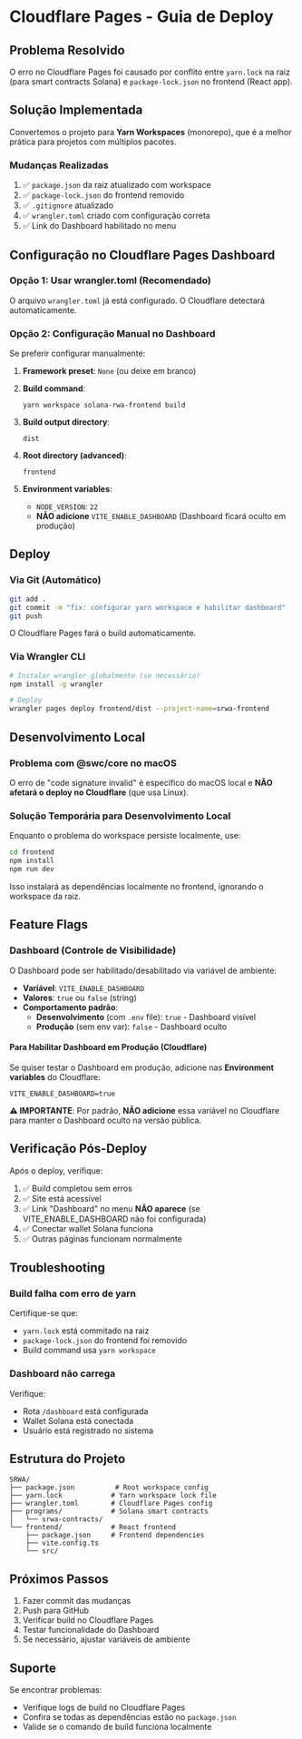 # Cloudflare Pages - Guia de Deploy

## Problema Resolvido

O erro no Cloudflare Pages foi causado por conflito entre `yarn.lock` na raiz (para smart contracts Solana) e `package-lock.json` no frontend (React app).

## Solução Implementada

Convertemos o projeto para **Yarn Workspaces** (monorepo), que é a melhor prática para projetos com múltiplos pacotes.

### Mudanças Realizadas

1. ✅ `package.json` da raiz atualizado com workspace
2. ✅ `package-lock.json` do frontend removido
3. ✅ `.gitignore` atualizado
4. ✅ `wrangler.toml` criado com configuração correta
5. ✅ Link do Dashboard habilitado no menu

## Configuração no Cloudflare Pages Dashboard

### Opção 1: Usar wrangler.toml (Recomendado)

O arquivo `wrangler.toml` já está configurado. O Cloudflare detectará automaticamente.

### Opção 2: Configuração Manual no Dashboard

Se preferir configurar manualmente:

1. **Framework preset**: `None` (ou deixe em branco)

2. **Build command**:
   ```
   yarn workspace solana-rwa-frontend build
   ```

3. **Build output directory**:
   ```
   dist
   ```

4. **Root directory (advanced)**:
   ```
   frontend
   ```

5. **Environment variables**:
   - `NODE_VERSION`: `22`
   - **NÃO adicione** `VITE_ENABLE_DASHBOARD` (Dashboard ficará oculto em produção)

## Deploy

### Via Git (Automático)

```bash
git add .
git commit -m "fix: configurar yarn workspace e habilitar dashboard"
git push
```

O Cloudflare Pages fará o build automaticamente.

### Via Wrangler CLI

```bash
# Instalar wrangler globalmente (se necessário)
npm install -g wrangler

# Deploy
wrangler pages deploy frontend/dist --project-name=srwa-frontend
```

## Desenvolvimento Local

### Problema com @swc/core no macOS

O erro de "code signature invalid" é específico do macOS local e **NÃO afetará o deploy no Cloudflare** (que usa Linux).

### Solução Temporária para Desenvolvimento Local

Enquanto o problema do workspace persiste localmente, use:

```bash
cd frontend
npm install
npm run dev
```

Isso instalará as dependências localmente no frontend, ignorando o workspace da raiz.

## Feature Flags

### Dashboard (Controle de Visibilidade)

O Dashboard pode ser habilitado/desabilitado via variável de ambiente:

- **Variável**: `VITE_ENABLE_DASHBOARD`
- **Valores**: `true` ou `false` (string)
- **Comportamento padrão**:
  - **Desenvolvimento** (com `.env` file): `true` - Dashboard visível
  - **Produção** (sem env var): `false` - Dashboard oculto

#### Para Habilitar Dashboard em Produção (Cloudflare)

Se quiser testar o Dashboard em produção, adicione nas **Environment variables** do Cloudflare:
```
VITE_ENABLE_DASHBOARD=true
```

**⚠️ IMPORTANTE**: Por padrão, **NÃO adicione** essa variável no Cloudflare para manter o Dashboard oculto na versão pública.

## Verificação Pós-Deploy

Após o deploy, verifique:

1. ✅ Build completou sem erros
2. ✅ Site está acessível
3. ✅ Link "Dashboard" no menu **NÃO aparece** (se VITE_ENABLE_DASHBOARD não foi configurada)
4. ✅ Conectar wallet Solana funciona
5. ✅ Outras páginas funcionam normalmente

## Troubleshooting

### Build falha com erro de yarn

Certifique-se que:
- `yarn.lock` está commitado na raiz
- `package-lock.json` do frontend foi removido
- Build command usa `yarn workspace`

### Dashboard não carrega

Verifique:
- Rota `/dashboard` está configurada
- Wallet Solana está conectada
- Usuário está registrado no sistema

## Estrutura do Projeto

```
SRWA/
├── package.json          # Root workspace config
├── yarn.lock            # Yarn workspace lock file
├── wrangler.toml        # Cloudflare Pages config
├── programs/            # Solana smart contracts
│   └── srwa-contracts/
└── frontend/            # React frontend
    ├── package.json     # Frontend dependencies
    ├── vite.config.ts
    └── src/
```

## Próximos Passos

1. Fazer commit das mudanças
2. Push para GitHub
3. Verificar build no Cloudflare Pages
4. Testar funcionalidade do Dashboard
5. Se necessário, ajustar variáveis de ambiente

## Suporte

Se encontrar problemas:
- Verifique logs de build no Cloudflare Pages
- Confira se todas as dependências estão no `package.json`
- Valide se o comando de build funciona localmente
